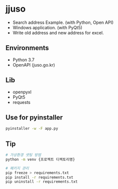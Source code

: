 # jjuso
- Search address Example. (with Python, Open API)
- Windows application. (with PyQt5)
- Write old address and new address for excel.

## Environments
- Python 3.7
- OpenAPI (juso.go.kr)

## Lib
- openpyxl
- PyQt5
- requests

## Use for pyinstaller
```bash
pyinstaller -w -F app.py
```

## Tip
```bash
# 가상환경 셋팅 방법
python -m venv {프로젝트 디렉토리명}

# 패키지 관리
pip freeze > requirements.txt
pip install -r requirements.txt
pip uninstall -r requirements.txt
```
